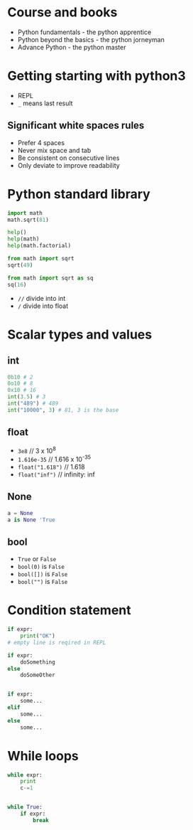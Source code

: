 # Course and books
* Python fundamentals - the python apprentice
* Python beyond the basics - the python jorneyman
* Advance Python - the python master

# Getting starting with python3

* REPL
* `_` means last result

## Significant white spaces rules
* Prefer 4 spaces
* Never mix space and tab
* Be consistent on consecutive lines
* Only deviate to improve readability

# Python standard library

```python
import math
math.sqrt(81)

help()
help(math)
help(math.factorial)

from math import sqrt
sqrt(49)

from math import sqrt as sq
sq(16)
```

* `//` divide into int
* `/` divide into float

# Scalar types and values

## int
```python
0b10 # 2
0o10 # 8
0x10 # 16
int(3.5) # 3
int("489") # 489
int("10000", 3) # 81, 3 is the base
```

## float
*  `3e8` // 3 x 10<sup>8</sup> 
* `1.616e-35` // 1.616 x 10<sup>-35</sup>
* `float("1.618")` // 1.618
* `float("inf")` // infinity: inf

## None
```python
a = None
a is None 'True
```

## bool
* `True` or `False`
* `bool(0)` is `False`
* `bool([])` is `False`
* `bool("")` is `False`

# Condition statement
```python
if expr:
    print("OK")
# empty line is reqired in REPL

if expr:
    doSomething
else
    doSomeOther


if expr:
    some...
elif
    some...
else
    some...

```

# While loops
```python
while expr:
    print
    c-=1


while True:
    if expr:
        break
        
            
```


